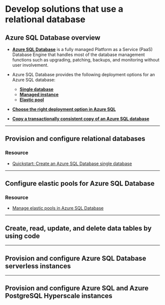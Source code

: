 # Develop solutions that use a relational database

## Azure SQL Database overview

- [**Azure SQL Database**](https://docs.microsoft.com/en-us/azure/sql-database/sql-database-technical-overview) is a fully managed Platform as a Service (PaaS) Database Engine that handles most of the database management functions such as upgrading, patching, backups, and monitoring without user involvement.

- Azure SQL Database provides the following deployment options for an Azure SQL database:
    - [**Single database**](https://docs.microsoft.com/en-us/azure/sql-database/sql-database-single-database)
    - [**Managed instance**](https://docs.microsoft.com/en-us/azure/sql-database/sql-database-managed-instance)
    - [**Elastic pool**](https://docs.microsoft.com/en-us/azure/sql-database/sql-database-elastic-pool)

- [**Choose the right deployment option in Azure SQL**](https://docs.microsoft.com/en-us/azure/sql-database/sql-database-paas-vs-sql-server-iaas)

- [**Copy a transactionally consistent copy of an Azure SQL database**](https://docs.microsoft.com/en-us/azure/sql-database/sql-database-copy?tabs=azure-powershell)

----

## Provision and configure relational databases

### Resource

- [Quickstart: Create an Azure SQL Database single database](https://docs.microsoft.com/en-us/azure/sql-database/sql-database-single-database-get-started)

----

## Configure elastic pools for Azure SQL Database

### Resource

- [Manage elastic pools in Azure SQL Database](https://docs.microsoft.com/en-us/azure/sql-database/sql-database-elastic-pool-manage)

----

## Create, read, update, and delete data tables by using code

----

## Provision and configure Azure SQL Database serverless instances

----

## Provision and configure Azure SQL and Azure PostgreSQL Hyperscale instances
